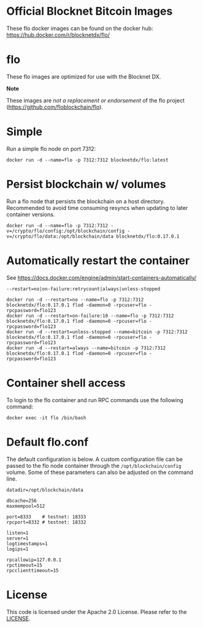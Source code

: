 Official Blocknet Bitcoin Images
=================================

These flo docker images can be found on the docker hub: https://hub.docker.com/r/blocknetdx/flo/

flo
========

These flo images are optimized for use with the Blocknet DX.

**Note**

These images are _not a replacement or endorsement_ of the flo project (https://github.com/floblockchain/flo).


Simple
======

Run a simple flo node on port 7312:
```
docker run -d --name=flo -p 7312:7312 blocknetdx/flo:latest
```


Persist blockchain w/ volumes
=============================

Run a flo node that persists the blockchain on a host directory. Recommended to avoid time consuming resyncs when updating to later container versions.
```
docker run -d --name=flo -p 7312:7312 -v=/crypto/flo/config:/opt/blockchain/config -v=/crypto/flo/data:/opt/blockchain/data blocknetdx/flo:0.17.0.1
```


Automatically restart the container
===================================

See https://docs.docker.com/engine/admin/start-containers-automatically/

`--restart=no|on-failure:retrycount|always|unless-stopped`

```
docker run -d --restart=no --name=flo -p 7312:7312 blocknetdx/flo:0.17.0.1 flod -daemon=0 -rpcuser=flo -rpcpassword=flo123
docker run -d --restart=on-failure:10 --name=flo -p 7312:7312 blocknetdx/flo:0.17.0.1 flod -daemon=0 -rpcuser=flo -rpcpassword=flo123
docker run -d --restart=unless-stopped --name=bitcoin -p 7312:7312 blocknetdx/flo:0.17.0.1 flod -daemon=0 -rpcuser=flo -rpcpassword=flo123
docker run -d --restart=always --name=bitcoin -p 7312:7312 blocknetdx/flo:0.17.0.1 flod -daemon=0 -rpcuser=flo -rpcpassword=flo123
```


Container shell access
======================

To login to the flo container and run RPC commands use the following command:
```
docker exec -it flo /bin/bash
```


Default flo.conf
=====================

The default configuration is below. A custom configuration file can be passed to the flo  node container through the `/opt/blockchain/config` volume. Some of these parameters can also be adjusted on the command line.
```
datadir=/opt/blockchain/data

dbcache=256
maxmempool=512

port=8333    # testnet: 18333
rpcport=8332 # testnet: 18332

listen=1
server=1
logtimestamps=1
logips=1

rpcallowip=127.0.0.1
rpctimeout=15
rpcclienttimeout=15
```


License
=======

This code is licensed under the Apache 2.0 License. Please refer to the [LICENSE](https://github.com/BlocknetDX/dockerimages/blob/master/LICENSE).